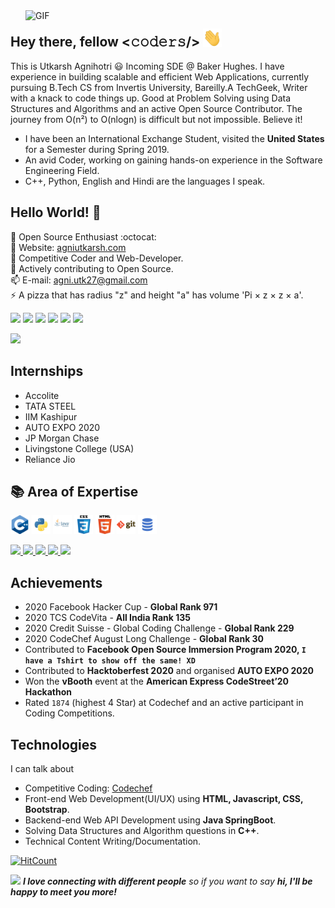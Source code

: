 <img align="right" alt="GIF" src="https://miro.medium.com/max/875/1*Urc28sbnORGOW5oyohQ06g.gif" width="480px" />
<h2> Hey there, fellow <𝚌𝚘𝚍𝚎𝚛𝚜/> <img src="https://raw.githubusercontent.com/ABSphreak/ABSphreak/master/gifs/Hi.gif" width="30px"></h2>

This is Utkarsh Agnihotri 😃 Incoming SDE @ Baker Hughes. I have experience in building scalable and efficient Web Applications, currently pursuing B.Tech CS from Invertis University, Bareilly.A TechGeek, Writer with a knack to code things up. Good at Problem Solving using Data Structures and Algorithms and an active Open Source Contributor. The journey from O(n²) to O(nlogn) is difficult but not impossible. Believe it!

* I have been an International Exchange Student, visited the <b>United States</b> for a Semester during Spring 2019.
* An avid Coder, working on gaining hands-on experience in the Software Engineering Field.
* C++, Python, English and Hindi are the languages I speak.


## Hello World! 🤔

💬 Open Source Enthusiast :octocat:\
🎯 Website: [agniutkarsh.com](https://www.agniutkarsh.com/)\
🔭 Competitive Coder and Web-Developer.\
💬 Actively contributing to Open Source.\
📫 E-mail: agni.utk27@gmail.com\
⚡ A pizza that has radius "z" and height "a" has volume 'Pi × z × z × a'.

<a>[<img src="https://img.shields.io/badge/WHATSAPP-%2325D366.svg?&style=for-the-badge&logo=whatsapp&logoColor=white">](https://wa.me/918941970875)</a> <a>[<img src="https://img.shields.io/badge/facebook-%231877F2.svg?&style=for-the-badge&logo=facebook&logoColor=white">](https://www.facebook.com/agniutkarsh)</a> <a>[<img src="https://img.shields.io/badge/instagram-%23E4405F.svg?&style=for-the-badge&logo=instagram&logoColor=white">](https://www.instagram.com/agniutkarsh)</a>  <a>[<img src="https://img.shields.io/badge/twitter-%231DA1F2.svg?&style=for-the-badge&logo=twitter&logoColor=white">](https://twitter.com/agniutkarsh)</a> <a>[<img src="https://img.shields.io/badge/medium-%2312100E.svg?&style=for-the-badge&logo=medium&logoColor=white">](https://medium.com/@agniutkarsh)</a> <a>[<img src="https://img.shields.io/badge/linkedin-%230077B5.svg?&style=for-the-badge&logo=linkedin&logoColor=white">](https://www.linkedin.com/in/agniutkarsh/)</a>

<a>[<img src="https://github.com/Zenix27/Zenix27/blob/master/captured%20(2).gif" width="1000px">](https://agniutkarsh.com)</a>

## Internships
* Accolite
* TATA STEEL
* IIM Kashipur
* AUTO EXPO 2020
* JP Morgan Chase
* Livingstone College (USA)
* Reliance Jio

## :books: Area of Expertise 

<code><img height="30" src="https://raw.githubusercontent.com/github/explore/80688e429a7d4ef2fca1e82350fe8e3517d3494d/topics/cpp/cpp.png"></code>
<code><img height="30" src="https://raw.githubusercontent.com/github/explore/80688e429a7d4ef2fca1e82350fe8e3517d3494d/topics/python/python.png"></code>
<code><img height="30" src="https://raw.githubusercontent.com/github/explore/80688e429a7d4ef2fca1e82350fe8e3517d3494d/topics/java/java.png"></code>
<code><img height="30" src="https://raw.githubusercontent.com/github/explore/80688e429a7d4ef2fca1e82350fe8e3517d3494d/topics/css/css.png"></code>
<code><img height="30" src="https://raw.githubusercontent.com/github/explore/80688e429a7d4ef2fca1e82350fe8e3517d3494d/topics/html/html.png"></code>
<code><img height="30" src="https://raw.githubusercontent.com/github/explore/80688e429a7d4ef2fca1e82350fe8e3517d3494d/topics/git/git.png"></code>
<code><img height="30" src="https://raw.githubusercontent.com/github/explore/80688e429a7d4ef2fca1e82350fe8e3517d3494d/topics/sql/sql.png"></code>

<a href=https://github.com/fbdevelopercircles>
   <img src=https://img.shields.io/badge/FBDeveloperCircles-Contributor-brightgreen>
</a>
<a href=https://github.com/microsoft>
   <img src=https://img.shields.io/badge/Microsoft-Contributor-blue>
</a>
<a href=https://github.com/romefrontend>
   <img src=https://img.shields.io/badge/Rome-Contributor-orange>
</a>
<a href=https://github.com/google>
   <img src=https://img.shields.io/badge/Google-Contributor-brightgreen>
</a>
<a href=https://github.com/facebook>
   <img src=https://img.shields.io/badge/Facebook-Contributor-blue>
</a>

## Achievements
* 2020 Facebook Hacker Cup - <b>Global Rank 971</b>
* 2020 TCS CodeVita - <b>All India Rank 135</b>
* 2020 Credit Suisse - Global Coding Challenge - <b>Global Rank 229</b>
* 2020 CodeChef August Long Challenge - <b>Global Rank 30</b>
* Contributed to <b>Facebook Open Source Immersion Program 2020, `I have a Tshirt to show off the same! XD`</b>
* Contributed to <b>Hacktoberfest 2020</b> and organised <b>AUTO EXPO 2020</b> 
* Won the <b>vBooth</b> event at the <b>American Express CodeStreet’20 Hackathon</b>
* Rated `1874` (highest 4 Star) at Codechef and an active participant in Coding Competitions.


## Technologies
I can talk about

- Competitive Coding: [Codechef](https://www.codechef.com/users/agniutkarsh)
- Front-end Web Development(UI/UX) using **HTML, Javascript, CSS, Bootstrap**.
- Backend-end Web API Development using **Java SpringBoot**.
- Solving Data Structures and Algorithm questions in **C++**.
- Technical Content Writing/Documentation.

[![HitCount](http://hits.dwyl.com/Zenix27/{project}.svg)](http://hits.dwyl.com/Zenix27/{project})


<img src="https://media.giphy.com/media/LnQjpWaON8nhr21vNW/giphy.gif" width="60"> <em><b>I love connecting with different people</b> so if you want to say <b>hi, I'll be happy to meet you more!</b></em>
